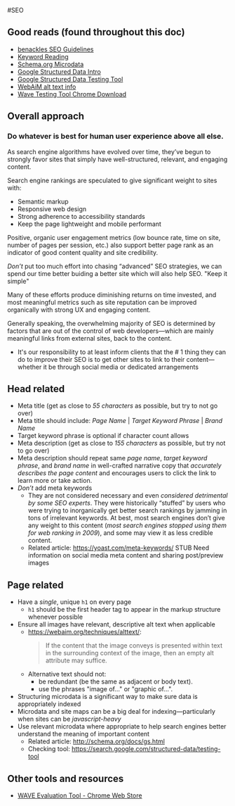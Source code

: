 #SEO
## Good reads (found throughout this doc)
* [benackles SEO Guidelines](https://gist.github.com/benackles/0cac8c561423f01a0e52)
* [Keyword Reading](https://yoast.com/meta-keywords/)
* [Schema.org Microdata](http://schema.org/docs/gs.html)
* [Google Structured Data Intro](https://developers.google.com/search/docs/guides/intro-structured-data)
* [Google Structured Data Testing Tool](https://search.google.com/structured-data/testing-tool)
* [WebAiM alt text info](https://webaim.org/techniques/alttext/)
* [Wave Testing Tool Chrome Download](https://chrome.google.com/webstore/detail/wave-evaluation-tool/jbbplnpkjmmeebjpijfedlgcdilocofh)

## Overall approach
### Do whatever is best for human user experience above all else.
As search engine algorithms have evolved over time, they’ve begun to strongly favor sites that simply have well-structured, relevant, and engaging content.

Search engine rankings are speculated to give significant weight to sites with:
* Semantic markup
* Responsive web design
* Strong adherence to accessibility standards
* Keep the page lightweight and mobile performant

Positive, organic user engagement metrics (low bounce rate, time on site, number of pages per session, etc.) also support better page rank as an indicator of good content quality and site credibility.

*Don’t* put too much effort into chasing “advanced” SEO strategies, we can spend our time better buiding a better site which will also help SEO. "Keep it simple"

Many of these efforts produce diminishing returns on time invested, and most meaningful metrics such as site reputation can be improved organically with strong UX and engaging content.

Generally speaking, the overwhelming majority of SEO is determined by factors that are out of the control of web developers—which are mainly meaningful links from external sites, back to the content.
* It's our responsibility to at least inform clients that the # 1 thing they can do to improve their SEO is to get other sites to link to their content—whether it be through social media or dedicated arrangements


## Head related
* Meta title (get as close to *55 characters* as possible, but try to not go over)
* Meta title should include: *Page Name* | *Target Keyword Phrase* | *Brand Name*
* Target keyword phrase is optional if character count allows
* Meta description (get as close to *155 characters* as possible, but try not to go over)
* Meta description should repeat same *page name*, *target keyword phrase*, and *brand name* in well-crafted narrative copy that *accurately describes the page content* and encourages users to click the link to learn more or take action.
* *Don’t* add meta keywords
  * They are not considered necessary and even *considered detrimental by some SEO experts*. They were historically “stuffed” by users who were trying to inorganically get better search rankings by jamming in tons of irrelevant keywords. At best, most search engines don’t give any weight to this content (*most search engines stopped using them for web ranking in 2009*), and some may view it as less credible content.
  * Related article: https://yoast.com/meta-keywords/
STUB Need information on social media meta content and sharing post/preview images

## Page related
* Have a *single*, unique `h1` on every page
  *  `h1` should be the first header tag to appear in the markup structure whenever possible
* Ensure all images have relevant, descriptive alt text when applicable
  * https://webaim.org/techniques/alttext/:
    > If the content that the image conveys is presented within text in the surrounding context of the image, then an empty alt attribute may suffice.
  * Alternative text should not:
    * be redundant (be the same as adjacent or body text).
    * use the phrases "image of…" or "graphic of…".
* Structuring microdata is a significant way to make sure data is appropriately indexed
* Microdata and site maps can be a big deal for indexing—particularly when sites can be *javascript-heavy*
* Use relevant microdata where appropriate to help search engines better understand the meaning of important content
  * Related article: http://schema.org/docs/gs.html
  * Checking tool: https://search.google.com/structured-data/testing-tool

## Other tools and resources
* [WAVE Evaluation Tool - Chrome Web Store](https://chrome.google.com/webstore/detail/wave-evaluation-tool/jbbplnpkjmmeebjpijfedlgcdilocofh)
